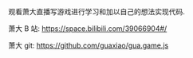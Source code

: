观看萧大直播写游戏进行学习和加以自己的想法实现代码.

萧大 B 站: https://space.bilibili.com/39066904#/ 

萧大 git: https://github.com/guaxiao/gua.game.js

